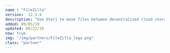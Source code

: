 ```yaml
---
name : "FileZilla"
version:  12.3.4
description: "Use Storj to move files between decentralized cloud storage and FTP locations"
added: 09/05/19
updated: 09/22/19
new: true
img: "/img/partners/FileZilla_logo.png"
class: "partner"
---
```

